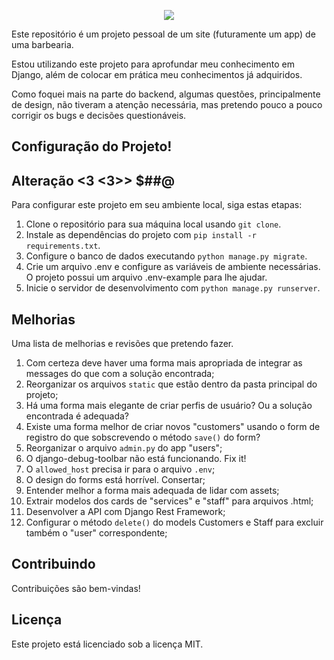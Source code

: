 <p align="center">
  <img src="https://github.com/wsvincent/awesome-django/raw/main/assets/django-logo-negative.svg" />
</p>

Este repositório é um projeto pessoal de um site (futuramente um app) de uma barbearia.

Estou utilizando este projeto para aprofundar meu conhecimento em Django, além de colocar em prática meu conhecimentos já adquiridos.

Como foquei mais na parte do backend, algumas questões, principalmente de design, não tiveram a atenção necessária, mas pretendo pouco a pouco corrigir os bugs e decisões questionáveis.


## Configuração do Projeto!
## Alteração <3 <3>> $##@
Para configurar este projeto em seu ambiente local, siga estas etapas:

1. Clone o repositório para sua máquina local usando `git clone`.
2. Instale as dependências do projeto com `pip install -r requirements.txt`.
3. Configure o banco de dados executando `python manage.py migrate`.
4. Crie um arquivo .env e configure as variáveis de ambiente necessárias. O projeto possui um arquivo .env-example para lhe ajudar.
5. Inicie o servidor de desenvolvimento com `python manage.py runserver`.

## Melhorias
Uma lista de melhorias e revisões que pretendo fazer.

1. Com certeza deve haver uma forma mais apropriada de integrar as messages do que com a solução encontrada;
2. Reorganizar os arquivos `static` que estão dentro da pasta principal do projeto;
3. Há uma forma mais elegante de criar perfis de usuário? Ou a solução encontrada é adequada?
4. Existe uma forma melhor de criar novos "customers" usando o form de registro do que sobscrevendo o método `save()` do form?
5. Reorganizar o arquivo `admin.py` do app "users";
6. O django-debug-toolbar não está funcionando. Fix it!
7. O `allowed_host` precisa ir para o arquivo `.env`;
8. O design do forms está horrível. Consertar;
9. Entender melhor a forma mais adequada de lidar com assets;
10. Extrair modelos dos cards de "services" e "staff" para arquivos .html;
11. Desenvolver a API com Django Rest Framework;
12. Configurar o método `delete()` do models Customers e Staff para excluir também o "user" correspondente;

## Contribuindo
Contribuições são bem-vindas!

## Licença
Este projeto está licenciado sob a licença MIT.
